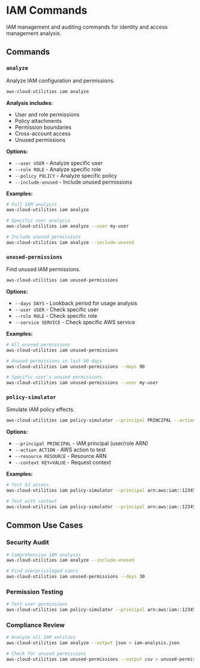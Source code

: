 # IAM Commands

IAM management and auditing commands for identity and access management analysis.

## Commands

### `analyze`

Analyze IAM configuration and permissions.

```bash
aws-cloud-utilities iam analyze
```

**Analysis includes:**
- User and role permissions
- Policy attachments
- Permission boundaries
- Cross-account access
- Unused permissions

**Options:**
- `--user USER` - Analyze specific user
- `--role ROLE` - Analyze specific role
- `--policy POLICY` - Analyze specific policy
- `--include-unused` - Include unused permissions

**Examples:**
```bash
# Full IAM analysis
aws-cloud-utilities iam analyze

# Specific user analysis
aws-cloud-utilities iam analyze --user my-user

# Include unused permissions
aws-cloud-utilities iam analyze --include-unused
```

### `unused-permissions`

Find unused IAM permissions.

```bash
aws-cloud-utilities iam unused-permissions
```

**Options:**
- `--days DAYS` - Lookback period for usage analysis
- `--user USER` - Check specific user
- `--role ROLE` - Check specific role
- `--service SERVICE` - Check specific AWS service

**Examples:**
```bash
# All unused permissions
aws-cloud-utilities iam unused-permissions

# Unused permissions in last 90 days
aws-cloud-utilities iam unused-permissions --days 90

# Specific user's unused permissions
aws-cloud-utilities iam unused-permissions --user my-user
```

### `policy-simulator`

Simulate IAM policy effects.

```bash
aws-cloud-utilities iam policy-simulator --principal PRINCIPAL --action ACTION --resource RESOURCE
```

**Options:**
- `--principal PRINCIPAL` - IAM principal (user/role ARN)
- `--action ACTION` - AWS action to test
- `--resource RESOURCE` - Resource ARN
- `--context KEY=VALUE` - Request context

**Examples:**
```bash
# Test S3 access
aws-cloud-utilities iam policy-simulator --principal arn:aws:iam::123456789012:user/test-user --action s3:GetObject --resource arn:aws:s3:::my-bucket/*

# Test with context
aws-cloud-utilities iam policy-simulator --principal arn:aws:iam::123456789012:role/test-role --action ec2:DescribeInstances --resource "*" --context aws:RequestedRegion=us-east-1
```

## Common Use Cases

### Security Audit
```bash
# Comprehensive IAM analysis
aws-cloud-utilities iam analyze --include-unused

# Find overprivileged users
aws-cloud-utilities iam unused-permissions --days 30
```

### Permission Testing
```bash
# Test user permissions
aws-cloud-utilities iam policy-simulator --principal arn:aws:iam::123456789012:user/developer --action s3:PutObject --resource arn:aws:s3:::dev-bucket/*
```

### Compliance Review
```bash
# Analyze all IAM entities
aws-cloud-utilities iam analyze --output json > iam-analysis.json

# Check for unused permissions
aws-cloud-utilities iam unused-permissions --output csv > unused-permissions.csv
```
